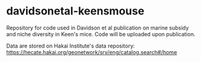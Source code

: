# davidsonetal-keensmouse
Repository for code used in Davidson et al publication on marine subsidy and niche diversity in Keen's mice. Code will be uploaded upon publication.

Data are stored on Hakai Institute's data repository: https://hecate.hakai.org/geonetwork/srv/eng/catalog.search#/home
